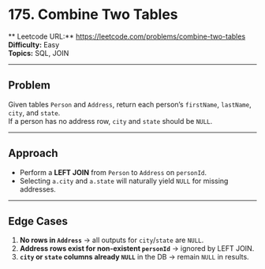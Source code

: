 # 175. Combine Two Tables

** Leetcode URL:** https://leetcode.com/problems/combine-two-tables
**Difficulty:** Easy  
**Topics:** SQL, JOIN

---

## Problem
Given tables `Person` and `Address`, return each person’s `firstName`, `lastName`, `city`, and `state`.  
If a person has no address row, `city` and `state` should be `NULL`.

---

## Approach
- Perform a **LEFT JOIN** from `Person` to `Address` on `personId`.  
- Selecting `a.city` and `a.state` will naturally yield `NULL` for missing addresses.

---

## Edge Cases
1. **No rows in `Address`** -> all outputs for `city`/`state` are `NULL`.  
2. **Address rows exist for non-existent `personId`** -> ignored by LEFT JOIN.  
3. **`city` or `state` columns already `NULL`** in the DB -> remain `NULL` in results.

